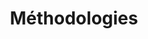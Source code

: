 ---
title: "Méthodologies"
category: "methodologies"
icon: "path d=\"M12 6V4m0 2a2 2 0 100 4m0-4a2 2 0 110 4m-6 8a2 2 0 100-4m0 4a2 2 0 100 4m0-4v2m0-6V4m6 6v10m6-2a2 2 0 100-4m0 4a2 2 0 100 4m0-4v2m0-6V4\""
order: 4
skills:
  - name: "Agile"
    level: 95
    years: 12
  - name: "Scrum"
    level: 90
    years: 10
  - name: "Kanban"
    level: 85
    years: 8
  - name: "Lean Startup"
    level: 90
    years: 8
  - name: "Design Thinking"
    level: 80
    years: 6
  - name: "OKR"
    level: 85
    years: 5
---